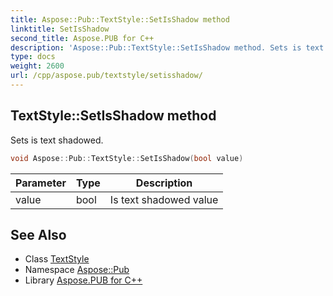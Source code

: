 ```yaml
---
title: Aspose::Pub::TextStyle::SetIsShadow method
linktitle: SetIsShadow
second_title: Aspose.PUB for C++
description: 'Aspose::Pub::TextStyle::SetIsShadow method. Sets is text shadowed in C++.'
type: docs
weight: 2600
url: /cpp/aspose.pub/textstyle/setisshadow/
---
```

## TextStyle::SetIsShadow method


Sets is text shadowed.

```cpp
void Aspose::Pub::TextStyle::SetIsShadow(bool value)
```


| Parameter | Type | Description |
| --- | --- | --- |
| value | bool | Is text shadowed value |

## See Also

* Class [TextStyle](../)
* Namespace [Aspose::Pub](../../)
* Library [Aspose.PUB for C++](../../../)
